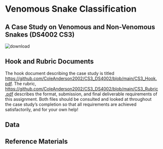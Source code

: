 # Venomous Snake Classification
## A Case Study on Venomous and Non-Venomous Snakes (DS4002 CS3)
![download](https://github.com/user-attachments/assets/05a3e46f-0575-4f68-8a2a-1923625317f7)

## Hook and Rubric Documents

The hook document describing the case study is titled https://github.com/ColeAnderson2002/CS3_DS4002/blob/main/CS3_Hook.pdf. The rubric, https://github.com/ColeAnderson2002/CS3_DS4002/blob/main/CS3_Rubric.pdf describes the format, submission, and final deliverable requirements of this assignment. Both files should be consulted and looked at throughout the case study’s completion so that all requirements are achieved satisfactorily, and for your own help!

## Data

## Reference Materials
